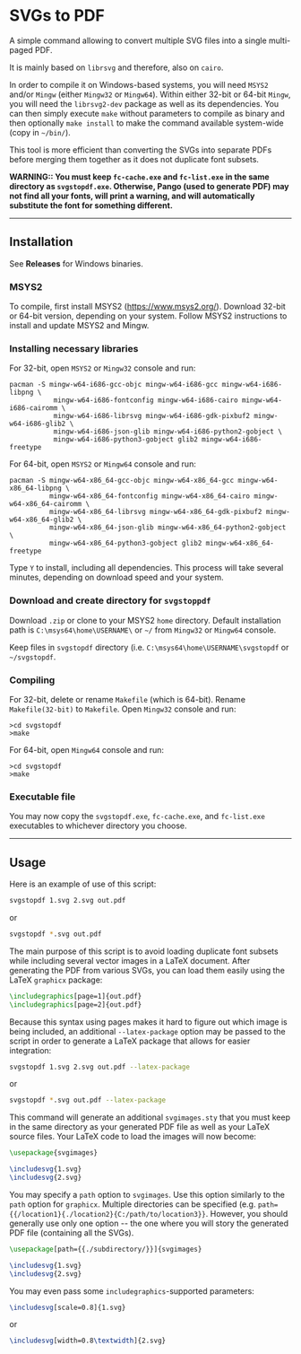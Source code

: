# SVGs to PDF

A simple command allowing to convert multiple SVG files into a single multi-paged PDF.

It is mainly based on `librsvg` and therefore, also on `cairo`.

In order to compile it on Windows-based systems, you will need `MSYS2` and/or `Mingw` (either `Mingw32` or `Mingw64`).  Within either 32-bit or 64-bit `Mingw`, you will need the `librsvg2-dev` package as well as its dependencies. You can then simply execute `make` without parameters to compile as binary and then optionally `make install` to make the command available system-wide (copy in `~/bin/`).

This tool is more efficient than converting the SVGs into separate PDFs before merging them together as it does not duplicate font subsets.

**WARNING:: You must keep `fc-cache.exe` and `fc-list.exe` in the same directory as `svgstopdf.exe`.  Otherwise, Pango (used to generate PDF) may not find all your fonts, will print a warning, and will automatically substitute the font for something different.**
*****
## Installation
See **Releases** for Windows binaries.

### MSYS2
To compile, first install MSYS2 (https://www.msys2.org/).  Download 32-bit or 64-bit version, depending on your system.  Follow MSYS2 instructions to install and update MSYS2 and Mingw.

### Installing necessary libraries
For 32-bit, open `MSYS2` or `Mingw32` console and run:
```
pacman -S mingw-w64-i686-gcc-objc mingw-w64-i686-gcc mingw-w64-i686-libpng \ 
           mingw-w64-i686-fontconfig mingw-w64-i686-cairo mingw-w64-i686-cairomm \
           mingw-w64-i686-librsvg mingw-w64-i686-gdk-pixbuf2 mingw-w64-i686-glib2 \
           mingw-w64-i686-json-glib mingw-w64-i686-python2-gobject \
           mingw-w64-i686-python3-gobject glib2 mingw-w64-i686-freetype
```
For 64-bit, open `MSYS2` or `Mingw64` console and run:
```
pacman -S mingw-w64-x86_64-gcc-objc mingw-w64-x86_64-gcc mingw-w64-x86_64-libpng \
          mingw-w64-x86_64-fontconfig mingw-w64-x86_64-cairo mingw-w64-x86_64-cairomm \
          mingw-w64-x86_64-librsvg mingw-w64-x86_64-gdk-pixbuf2 mingw-w64-x86_64-glib2 \
          mingw-w64-x86_64-json-glib mingw-w64-x86_64-python2-gobject \
          mingw-w64-x86_64-python3-gobject glib2 mingw-w64-x86_64-freetype
```

Type `Y` to install, including all dependencies.  This process will take several minutes, depending on download speed and your system.

### Download and create directory for `svgstoppdf`
Download `.zip` or clone to your MSYS2 `home` directory.  Default installation path is `C:\msys64\home\USERNAME\` or `~/` from `Mingw32` or `Mingw64` console.

Keep files in `svgstopdf` directory (i.e. `C:\msys64\home\USERNAME\svgstopdf` or `~/svgstopdf`.

### Compiling
For 32-bit, delete or rename `Makefile` (which is 64-bit).  Rename `Makefile(32-bit)` to `Makefile`.  Open `Mingw32` console and run:
```
>cd svgstopdf
>make
```
For 64-bit, open `Mingw64` console and run:
```
>cd svgstopdf
>make
```

### Executable file
You may now copy the `svgstopdf.exe`, `fc-cache.exe`, and `fc-list.exe` executables to whichever directory you choose.
*****
## Usage
Here is an example of use of this script:

```bash
svgstopdf 1.svg 2.svg out.pdf
```
or
```bash
svgstopdf *.svg out.pdf
```

The main purpose of this script is to avoid loading duplicate font subsets while including several vector images in a LaTeX document. After generating the PDF from various SVGs, you can load them easily using the LaTeX `graphicx` package:

```latex
\includegraphics[page=1]{out.pdf}
\includegraphics[page=2]{out.pdf}
```

Because this syntax using pages makes it hard to figure out which image is being included, an additional `--latex-package` option may be passed to the script in order to generate a LaTeX package that allows for easier integration:

```bash
svgstopdf 1.svg 2.svg out.pdf --latex-package
```
or
```bash
svgstopdf *.svg out.pdf --latex-package
```

This command will generate an additional `svgimages.sty` that you must keep in the same directory as your generated PDF file as well as your LaTeX source files. Your LaTeX code to load the images will now become:

```latex
\usepackage{svgimages}

\includesvg{1.svg}
\includesvg{2.svg}
```

You may specify a `path` option to `svgimages`.  Use this option similarly to the `path` option for `graphicx`.  Multiple directories can be specified (e.g. `path={{/location1}{./location2}{C:/path/to/location3}}`.  However, you should generally use only one option -- the one where you will story the generated PDF file (containing all the SVGs).

```latex
\usepackage[path={{./subdirectory/}}]{svgimages}

\includesvg{1.svg}
\includesvg{2.svg}
```

You may even pass some `includegraphics`-supported parameters:

```latex
\includesvg[scale=0.8]{1.svg}
```
or 
```latex
\includesvg[width=0.8\textwidth]{2.svg}
```
